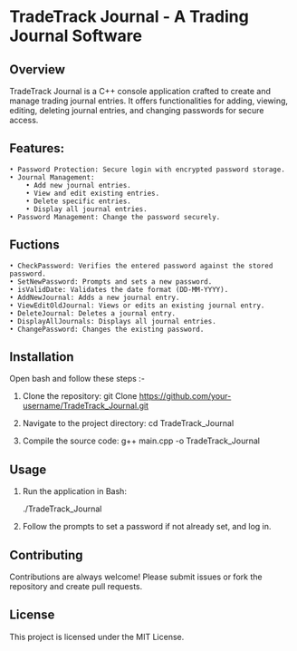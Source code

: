 
#  TradeTrack Journal - A Trading Journal Software

## Overview

TradeTrack Journal is a C++ console application crafted to create and manage trading journal entries. It offers functionalities for adding, viewing, editing, deleting journal entries, and changing passwords for secure access.

## Features:

	• Password Protection: Secure login with encrypted password storage.
	• Journal Management:
	    • Add new journal entries.
	    • View and edit existing entries.
	    • Delete specific entries.
	    • Display all journal entries.
	• Password Management: Change the password securely.


## Fuctions

    • CheckPassword: Verifies the entered password against the stored password.
    • SetNewPassword: Prompts and sets a new password.
    • isValidDate: Validates the date format (DD-MM-YYYY).
    • AddNewJournal: Adds a new journal entry.
    • ViewEditOldJournal: Views or edits an existing journal entry.
    • DeleteJournal: Deletes a journal entry.
    • DisplayAllJournals: Displays all journal entries.
    • ChangePassword: Changes the existing password.

## Installation

Open bash and follow these steps :-

1. Clone the repository:
git Clone https://github.com/your-username/TradeTrack_Journal.git

2. Navigate to the project directory:
cd TradeTrack_Journal

3. Compile the source code:
g++ main.cpp -o TradeTrack_Journal


## Usage

1. Run the application in Bash:

    ./TradeTrack_Journal

2. Follow the prompts to set a password if not already set, and log in.
## Contributing

Contributions are always welcome! Please submit issues or fork the repository and create pull requests.




## License

This project is licensed under the MIT License.

